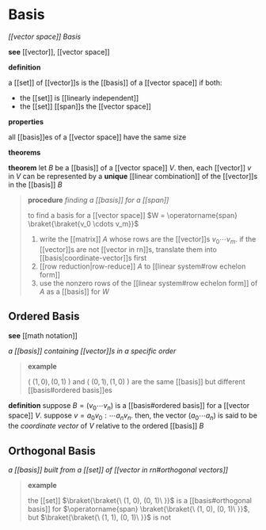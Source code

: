 # Basis

_[[vector space]] Basis_

**see** [[vector]], [[vector space]]

**definition**

a [[set]] of [[vector]]s is the [[basis]] of a [[vector space]] if both:

- the [[set]] is [[linearly independent]]
- the [[set]] [[span]]s the [[vector space]]

**properties**

all [[basis]]es of a [[vector space]] have the same size

**theorems**

**theorem** let $B$ be a [[basis]] of a [[vector space]] $V$. then, each [[vector]] $v$ in $V$ can be represented by a **unique** [[linear combination]] of the [[vector]]s in the [[basis]] $B$

> **procedure** _finding a [[basis]] for a [[span]]_
>
> to find a basis for a [[vector space]] $W = \operatorname{span} \braket{\braket{v_0 \cdots v_m}}$
>
> 1. write the [[matrix]] $A$ whose rows are the [[vector]]s $v_0 \cdots v_m$. if the [[vector]]s are not [[vector in rn]]s, translate them into [[basis|coordinate-vector]]s first
> 2. [[row reduction|row-reduce]] $A$ to [[linear system#row echelon form]]
> 3. use the nonzero rows of the [[linear system#row echelon form]] of $A$ as a [[basis]] for $W$

## Ordered Basis

**see** [[math notation]]

_a [[basis]] containing [[vector]]s in a specific order_

> **example**
>
> $(\ (1, 0), (0, 1)\ )$ and $(\ (0, 1), (1, 0)\ )$ are the same [[basis]] but different [[basis#ordered basis]]es

**definition** suppose $B = (v_0 \cdots v_n)$ is a [[basis#ordered basis]] for a [[vector space]] $V$. suppose $v = a_0v_0 : \cdots a_nv_n$. then, the vector $(a_0 \cdots a_n)$ is said to be the _coordinate vector_ of $V$ relative to the ordered [[basis]] $B$

## Orthogonal Basis

_a [[basis]] built from a [[set]] of [[vector in rn#orthogonal vectors]]_

> **example**
>
> the [[set]] $\braket{\braket{\ (1, 0), (0, 1)\ }}$ is a [[basis#orthogonal basis]] for $\operatorname{span} \braket{\braket{\ (1, 0), (0, 1)\ }}$, but $\braket{\braket{\ (1, 1), (0, 1)\ }}$ is not
